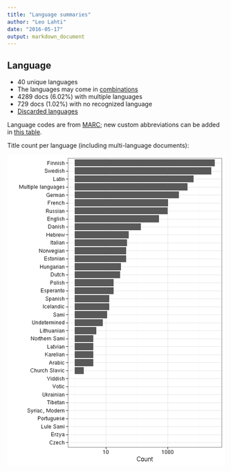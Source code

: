 ```yaml
---
title: "Language summaries"
author: "Leo Lahti"
date: "2016-05-17"
output: markdown_document
---
```


## Language

 * 40 unique languages
 * The languages may come in [combinations](output.tables/language_conversions.csv)
 * 4289 docs (6.02%) with multiple languages
 * 729 docs (1.02%) with no recognized language 
 * [Discarded languages](output.tables/language_discarded.csv)

Language codes are from [MARC](http://www.loc.gov/marc/languages/language_code.html); new custom abbreviations can be added in [this table](https://github.com/rOpenGov/bibliographica/blob/master/inst/extdata/language_abbreviations.csv).

Title count per language (including multi-language documents):

![plot of chunk summarylang](figure/summarylang-1.png)

